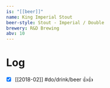 ```yaml
---
is: "[[beer]]"
name: King Imperial Stout
beer-style: Stout - Imperial / Double
brewery: R&D Brewing 
abv: 10
---
```

# Log
- [x] [[2018-02]] #do/drink/beer 👍👍
